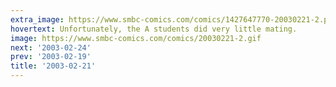 ```yaml
---
extra_image: https://www.smbc-comics.com/comics/1427647770-20030221-2.png
hovertext: Unfortunately, the A students did very little mating.
image: https://www.smbc-comics.com/comics/20030221-2.gif
next: '2003-02-24'
prev: '2003-02-19'
title: '2003-02-21'
---
```


